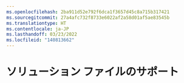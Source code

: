 ```yaml
---
ms.openlocfilehash: 2ba911d52e792f6dca1f3657d45c8a715b317421
ms.sourcegitcommit: 27a4afc732f8733e6022af2a58d01af5ae83545b
ms.translationtype: HT
ms.contentlocale: ja-JP
ms.lasthandoff: 03/23/2022
ms.locfileid: "140813662"
---
```

# <a name="supporting-solution-files"></a>ソリューション ファイルのサポート
